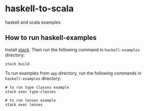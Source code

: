 # haskell-to-scala
haskell and scala examples

## How to run haskell-examples

Install [stack](https://docs.haskellstack.org/en/stable/install_and_upgrade/).
Then run the following command in `haskell-examples` directory:
```
stack build
```

To run examples from `app` directory, run the following commands in `haskell-examples` directory:
```
# to run type classes example
stack exec type-classes

# to run lenses example
stack exec lenses
```
